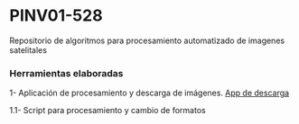 # PINV01-528
Repositorio de algoritmos para procesamiento automatizado de imagenes satelitales
### Herramientas elaboradas
1- Aplicación de procesamiento y descarga de imágenes. [App de descarga](https://code.earthengine.google.com/f2e27b361ac562fa192a7b936dadd1a1)




1.1- Script para procesamiento y cambio de formatos 

